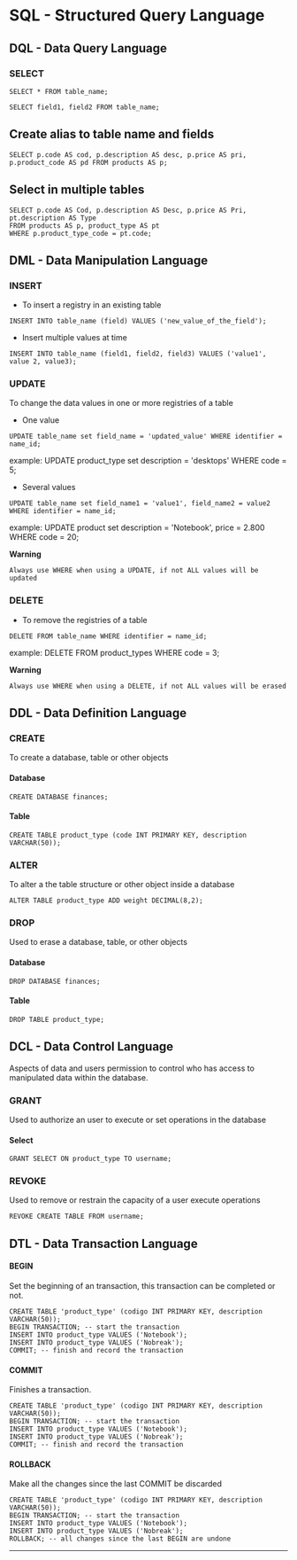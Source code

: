 # SQL - Structured Query Language

## DQL - Data Query Language

### SELECT

```
SELECT * FROM table_name;
```

```
SELECT field1, field2 FROM table_name;
```

## Create alias to table name and fields

```
SELECT p.code AS cod, p.description AS desc, p.price AS pri, p.product_code AS pd FROM products AS p; 
```

## Select in multiple tables
  ```
SELECT p.code AS Cod, p.description AS Desc, p.price AS Pri, pt.description AS Type
FROM products AS p, product_type AS pt
WHERE p.product_type_code = pt.code;
  ```

## DML - Data Manipulation Language

### INSERT
- To insert a registry in an existing table

```
INSERT INTO table_name (field) VALUES ('new_value_of_the_field');
```

- Insert multiple values at time

```
INSERT INTO table_name (field1, field2, field3) VALUES ('value1', value 2, value3);
```

### UPDATE
 To change the data values in one or more registries of a table
 
 * One value
``` 
UPDATE table_name set field_name = 'updated_value' WHERE identifier = name_id;
```
example: UPDATE product_type set description = 'desktops' WHERE code = 5;
    
* Several values
```
UPDATE table_name set field_name1 = 'value1', field_name2 = value2 WHERE identifier = name_id;
```
example: UPDATE product set description = 'Notebook', price = 2.800 WHERE code = 20;

**Warning**

```Always use WHERE when using a UPDATE, if not ALL values will be updated``` 

### DELETE
- To remove the registries of a table

```
DELETE FROM table_name WHERE identifier = name_id;
```
example: DELETE FROM product_types WHERE code = 3;

**Warning**

```Always use WHERE when using a DELETE, if not ALL values will be erased``` 

## DDL - Data Definition Language

### CREATE
To create a database, table or other objects

#### Database
```
CREATE DATABASE finances;

```
#### Table
```
CREATE TABLE product_type (code INT PRIMARY KEY, description VARCHAR(50));
```

### ALTER
To alter a the table structure or other object inside a database
```
ALTER TABLE product_type ADD weight DECIMAL(8,2);
```

### DROP
Used to erase a database, table, or other objects

#### Database
```
DROP DATABASE finances;
```
#### Table
```
DROP TABLE product_type;
```

## DCL - Data Control Language
Aspects of data and users permission to control who has access to manipulated data within the database.

### GRANT
Used to authorize an user to execute or set operations in the database
#### Select
```
GRANT SELECT ON product_type TO username;
```

### REVOKE

Used to remove or restrain the capacity of a user execute operations
```
REVOKE CREATE TABLE FROM username;
```

## DTL - Data Transaction Language
#### BEGIN
Set the beginning of an transaction, this transaction can be completed or not. 
```
CREATE TABLE 'product_type' (codigo INT PRIMARY KEY, description VARCHAR(50));
BEGIN TRANSACTION; -- start the transaction
INSERT INTO product_type VALUES ('Notebook');
INSERT INTO product_type VALUES ('Nobreak');
COMMIT; -- finish and record the transaction
```

#### COMMIT
Finishes a transaction.
```
CREATE TABLE 'product_type' (codigo INT PRIMARY KEY, description VARCHAR(50));
BEGIN TRANSACTION; -- start the transaction
INSERT INTO product_type VALUES ('Notebook');
INSERT INTO product_type VALUES ('Nobreak');
COMMIT; -- finish and record the transaction
```

#### ROLLBACK
Make all the changes since the last COMMIT be discarded
```
CREATE TABLE 'product_type' (codigo INT PRIMARY KEY, description VARCHAR(50));
BEGIN TRANSACTION; -- start the transaction
INSERT INTO product_type VALUES ('Notebook');
INSERT INTO product_type VALUES ('Nobreak');
ROLLBACK; -- all changes since the last BEGIN are undone
```
---


